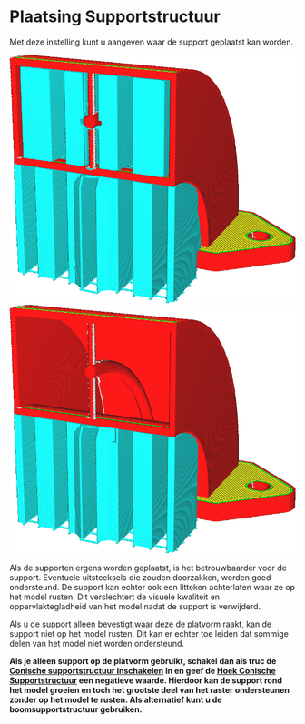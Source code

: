 Plaatsing Supportstructuur
====
Met deze instelling kunt u aangeven waar de support geplaatst kan worden.

<!--screenshot {
"image_path": "support_type_everywhere.png",
"modellen": [{"script": "duct.scad"}],
"camerapositie": [56, 127, 60],
"instellingen": {
    "support_enable": waar,
    "support_type": "overal"
},
"kleuren": 32
}-->
<!--screenshot {
"image_path": "support_type_touching_buildplate.png",
"modellen": [{"script": "duct.scad"}],
"camerapositie": [56, 127, 60],
"instellingen": {
    "support_enable": waar,
    "support_type": "platvorm"
},
"kleuren": 32
}-->
![support wordt gegenereerd voor alle overhangende oppervlakken](../../../articles/images/support_type_everywhere.png)
![support wordt alleen gegenereerd waar deze op de platvorm kan rusten](../../../articles/images/support_type_touching_buildplate.png)

Als de supporten ergens worden geplaatst, is het betrouwbaarder voor de support. Eventuele uitsteeksels die zouden doorzakken, worden goed ondersteund. De support kan echter ook een litteken achterlaten waar ze op het model rusten. Dit verslechtert de visuele kwaliteit en oppervlaktegladheid van het model nadat de support is verwijderd.

Als u de support alleen bevestigt waar deze de platvorm raakt, kan de support niet op het model rusten. Dit kan er echter toe leiden dat sommige delen van het model niet worden ondersteund.

**Als je alleen support op de platvorm gebruikt, schakel dan als truc de [Conische supportstructuur inschakelen](../experimental/support_conical_enabled.md) in en geef de [Hoek Conische Supportstructuur](../experimental/support_conical_angle.md ) een negatieve waarde. Hierdoor kan de support rond het model groeien en toch het grootste deel van het raster ondersteunen zonder op het model te rusten. Als alternatief kunt u de boomsupportstructuur gebruiken.**